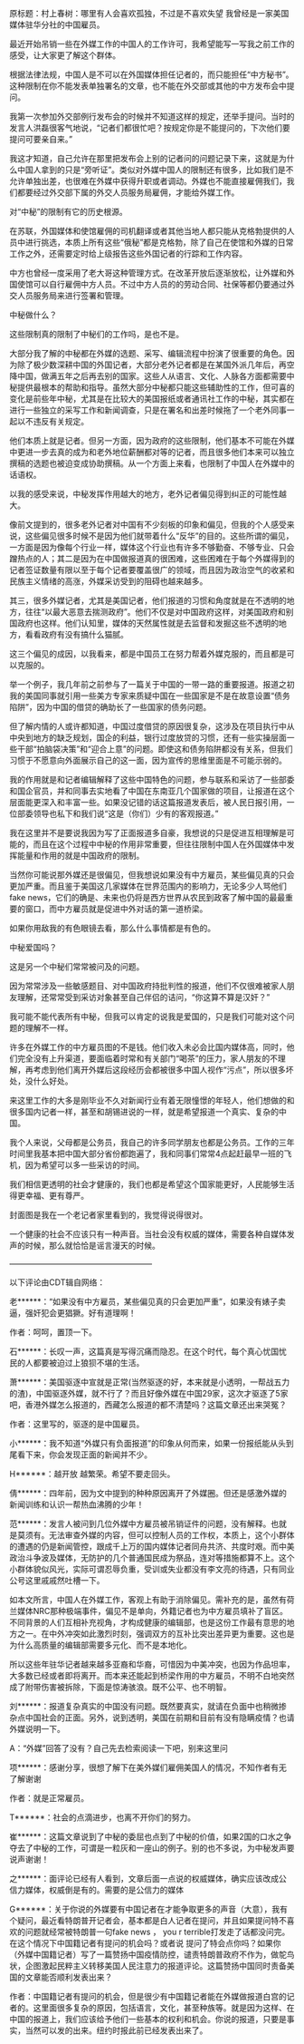 原标题：村上春树：哪里有人会喜欢孤独，不过是不喜欢失望 我曾经是一家美国媒体驻华分社的中国雇员。

最近开始吊销一些在外媒工作的中国人的工作许可，我希望能写一写我之前工作的感受，让大家更了解这个群体。

根据法律法规，中国人是不可以在外国媒体担任记者的，而只能担任“中方秘书”。这种限制在你不能发表单独署名的文章，也不能在外交部或其他的中方发布会中提问。

我第一次参加外交部例行发布会的时候并不知道这样的规定，还举手提问。当时的发言人洪磊很客气地说，“记者们都很忙吧？按规定你是不能提问的，下次他们要提问可要亲自来。”

我这才知道，自己允许在那里把发布会上别的记者问的问题记录下来，这就是为什么中国人拿到的只是“旁听证”。类似对外媒中国人的限制还有很多，比如我们是不允许单独出差，也很难在外媒中获得升职或者调动。外媒也不能直接雇佣我们，我们都要经过外交部下属的外交人员服务局雇佣，才能给外媒工作。

对“中秘”的限制有它的历史根源。

在苏联，外国媒体和使馆雇佣的司机翻译或者其他当地人都只能从克格勃提供的人员中进行挑选，本质上所有这些“俄秘”都是克格勃，除了自己在使馆和外媒的日常工作之外，还需要定时给上级报告这些外国记者的行踪和工作内容。

中方也曾经一度采用了老大哥这种管理方式。在改革开放后逐渐放松，让外媒和外国使馆可以自行雇佣中方人员。不过中方人员的的劳动合同、社保等都仍要通过外交人员服务局来进行签署和管理。

中秘做什么？

这些限制真的限制了中秘们的工作吗，是也不是。

大部分我了解的中秘都在外媒的选题、采写、编辑流程中扮演了很重要的角色。因为除了极少数深耕中国的外国记者，大部分老外记者都是在某国外派几年后，再空降中国，做满五年之后再去别的国家。这些人从语言、文化、人脉各方面都需要中秘提供最根本的帮助和指导。虽然大部分中秘都只能这些辅助性的工作，但可喜的变化是前些年中秘，尤其是在比较大的美国报纸或者通讯社工作的中秘，其实都在进行一些独立的采写工作和新闻调查，只是在署名和出差时候拖了一个老外同事一起以不违反有关规定。

他们本质上就是记者。但另一方面，因为政府的这些限制，他们基本不可能在外媒中更进一步去真的成为和老外地位薪酬都对等的记者，而且很多他们本来可以独立撰稿的选题也被迫变成协助撰稿。从一个方面上来看，也限制了中国人在外媒中的话语权。

以我的感受来说，中秘发挥作用越大的地方，老外记者偏见得到纠正的可能性越大。

像前文提到的，很多老外记者对中国有不少刻板的印象和偏见，但我的个人感受来说，这些偏见很多时候不是因为他们就带着什么“反华”的目的。这些所谓的偏见，一方面是因为像每个行业一样，媒体这个行业也有许多不够勤奋、不够专业、只会蹭热点的人；其二是因为在中国做报道真的很困难，这些困难在于每个外媒得到的记者签证数量有限以至于每个记者要覆盖很广的领域，而且因为政治空气的收紧和民族主义情绪的高涨，外媒采访受到的阻碍也越来越多。

其三，很多外媒记者，尤其是美国记者，他们报道的习惯和角度就是在不透明的地方，往往“以最大恶意去揣测政府”。他们不仅是对中国政府这样，对美国政府和别国政府也这样。他们认知里，媒体的天然属性就是去监督和发掘这些不透明的地方，看看政府有没有搞什么猫腻。

这三个偏见的成因，以我看来，都是中国员工在努力帮着外媒克服的，而且都是可以克服的。

举一个例子，我几年前之前参与了一篇关于中国的一带一路的重要报道。报道之初我的美国同事就引用一些美方专家来质疑中国在一些国家是不是在故意设置“债务陷阱”，因为中国的借贷的确助长了一些国家的债务问题。

但了解内情的人或许都知道，中国过度借贷的原因很复杂，这涉及在项目执行中从中央到地方的缺乏规划，国企的利益，银行过度放贷的习惯，还有一些实操层面一些干部“拍脑袋决策”和“迎合上意”的问题。即使这和债务陷阱都没有关系，但我们习惯于不愿意向外面展示自己的这一面，因为宣传的思维里面是不可能示弱的。

我的作用就是和记者编辑解释了这些中国特色的问题，参与联系和采访了一些部委和国企官员，并和同事去实地看了中国在东南亚几个国家做的项目，让报道在这个层面能更深入和丰富一些。如果没记错的话这篇报道发表后，被人民日报引用，一位部委领导也私下和我们说“这是（你们）少有的客观报道。”

我在这里并不是要说我因为写了正面报道多自豪，我想说的只是促进互相理解是可能的，而且在这个过程中中秘的作用非常重要，但往往限制中国人在外国媒体中发挥能量和作用的就是中国政府的限制。

当然你可能说那外媒还是很偏见，但我想说如果没有中方雇员，某些偏见真的只会更加严重。而且鉴于美国这几家媒体在世界范围内的影响力，无论多少人骂他们fake news，它们的确是、未来也仍将是西方世界从农民到政客了解中国的最最重要的窗口，而中方雇员就是促进中外对话的第一道桥梁。

如果你用敌我的有色眼镜去看，那么什么事情都是有色的。

中秘爱国吗？

这是另一个中秘们常常被问及的问题。

因为常常涉及一些敏感题目、对中国政府持批判性的报道，他们不仅很难被家人朋友理解，还常常受到采访对象甚至自己伴侣的诘问，“你这算不算是汉奸？”

我可能不能代表所有中秘，但我可以肯定的说我是爱国的，只是我们可能对这个问题的理解不一样。

许多在外媒工作的中方雇员图的不是钱。他们收入未必会比国内媒体高，同时，他们完全没有上升渠道，要面临着时常和有关部门“喝茶”的压力，家人朋友的不理解，再考虑到他们离开外媒后这段经历会都被很多中国人视作“污点”，所以很多坏处，没什么好处。

来这里工作的大多是刚毕业不久对新闻行业有着无限憧憬的年轻人，他们想做的和很多国内记者一样，甚至和胡锡进说的一样，就是希望报道一个真实、复杂的中国。

我个人来说，父母都是公务员，我自己的许多同学朋友也都是公务员。工作的三年时间里我基本把中国大部分省份都跑遍了，我和同事们常常4点起赶最早一班的飞机，因为希望可以多一些采访的时间。

我们相信更透明的社会才健康的，我们也都是希望这个国家能更好，人民能够生活得更幸福、更有尊严。

封面图是我在一个老记者家里看到的，我觉得说得很对。

一个健康的社会不应该只有一种声音。当社会没有权威的媒体，需要各种自媒体发声的时候，那么就恰恰是谣言漫天的时候。

——————————————————

以下评论由CDT辑自网络：

老******：“如果没有中方雇员，某些偏见真的只会更加严重”，如果没有婊子卖逼，强奸犯会更猖獗。好有道理啊！

作者：呵呵，置顶一下。

石******：长叹一声，这篇真是写得沉痛而隐忍。在这个时代，每个真心忧国忧民的人都要被迫过上狼狈不堪的生活。

萧******：美国驱逐中宣就是正常(当然驱逐的好，本来就是小透明，一帮战五力的渣)，中国驱逐外媒，就不行了？而且好像外媒在中国29家，这次才驱逐了5家吧，香港外媒怎么报道的，西藏怎么报道的都不清楚吗？这篇文章还出来哭冤？

作者：这里写的，驱逐的是中国雇员。

小******：我不知道“外媒只有负面报道”的印象从何而来，如果一份报纸能从头到尾看下来，你会发现正面的新闻并不少。

H******：越开放 越繁荣。希望不要走回头。

倩******：四年前，因为文中提到的种种原因离开了外媒圈。但还是感激外媒的新闻训练和认识一帮热血沸腾的少年！

范******：发言人被问到几位外媒中方雇员被吊销证件的问题，没有解释。也就是莫须有。无法审查外媒的内容，但可以控制人员的工作权，本质上，这个小群体的遭遇的仍是新闻管控，跟成千上万的国内媒体记者同舟共济、共度时艰。而中美政治斗争波及媒体，无防护的几个普通国民成为祭品，连对等措施都算不上。这个小群体貌似风光，实际可谓忍辱负重，受训或失业都没有李文亮的待遇，只有同业公号这里戚戚然吐槽一下。

如本文所言，中国人在外媒工作，客观上有助于消除偏见。需补充的是，虽然有荷兰媒体NRC那种极端事件，偏见不是单向，外籍记者也为中方雇员填补了盲区。不同背景的人们互相补充视角，才构成健康的编辑部，也是这份工作最有意思的地方之一。在中外冲突如此激烈时刻，强调双方的互补比突出差异更为重要。这也是为什么高质量的编辑部需要多元化、而不是本地化。

所以这些年驻华记者越来越多亚裔和华裔，可惜因为中美冲突，也因为作品坦率，大多数已经或者即将离开。而本来还能起到桥梁作用的中方雇员，不明不白地突然成了附带伤害被拆除，下面是惊涛骇浪。既不公平、也不明智。

刘******：报道复杂真实的中国没有问题。既然要真实，就请在负面中也稍微掺杂点中国社会的正面。另外，说到透明，美国在前期和目前有没有隐瞒疫情？也请外媒说明一下。

A：“外媒”回答了没有？自己先去检索阅读一下吧，别来这里问

项******：感谢分享，很想了解下在美外媒们雇佣美国人的情况，不知作者有无了解谢谢

作者：就是正常雇员。

T******：社会的点滴进步，也离不开你们的努力。

崔******：这篇文章说到了中秘的委屈也点到了中秘的价值，如果2国的口水之争夺去了中秘的工作，可谓是一粒灰和一座山的例子。别的也不多说，为中秘发声要说声谢谢！

之******：面评论已经有人看到，文章后面一点说的权威媒体，确实应该改成公信力媒体，权威倒是有的。需要的是公信力的媒体

G******：关于你说的外媒要有中国记者在才能争取更多的声音（大意），我有个疑问，最近看特朗普开记者会，基本都是白人记者在提问，并且如果提问特不喜欢的问题就经常被特朗普一句fake news ， you r terrible打发走了话都没问完。在这个情况下中国籍记者有提问的机会吗？或者说 提问了特会点你吗？如果你（外媒中国籍记者）写了一篇赞扬中国疫情防控，谴责特朗普政府不作为，做鸵鸟状，企图激起民粹主义转移美国人民注意力的报道评论。这篇赞扬中国同时责备美国的文章能否顺利发表出来？

作者：中国籍记者有提问的机会，但是很少有中国籍记者能在外媒做报道白宫的记者的。这里面很多复杂的原因，包括语言，文化，甚至种族等。就是因为这样、在中国的报道上，我们应该给予他们一些基本的权利和机会。你说的报道，只要是事实，当然可以发的出来。纽约时报此前已经发表出来了。


